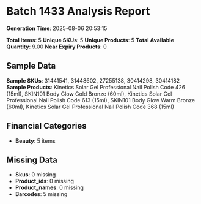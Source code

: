 # Batch 1433 Analysis Report

**Generation Time**: 2025-08-06 20:53:15

**Total Items**: 5
**Unique SKUs**: 5
**Unique Products**: 5
**Total Available Quantity**: 9.00
**Near Expiry Products**: 0

## Sample Data
**Sample SKUs**: 31441541, 31448602, 27255138, 30414298, 30414182
**Sample Products**: Kinetics Solar Gel Professional Nail Polish Code 426 (15ml), SKIN101 Body Glow Gold Bronze (60ml), Kinetics Solar Gel Professional Nail Polish Code 613 (15ml), SKIN101 Body Glow Warm Bronze (60ml), Kinetics Solar Gel Professional Nail Polish Code 368 (15ml)

## Financial Categories
- **Beauty**: 5 items

## Missing Data
- **Skus**: 0 missing
- **Product_ids**: 0 missing
- **Product_names**: 0 missing
- **Barcodes**: 5 missing
